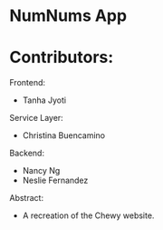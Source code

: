# NumNums App

# Contributors: 

Frontend: 
* Tanha Jyoti

Service Layer:
* Christina Buencamino

Backend: 
* Nancy Ng
* Neslie Fernandez

Abstract:
* A recreation of the Chewy website.

